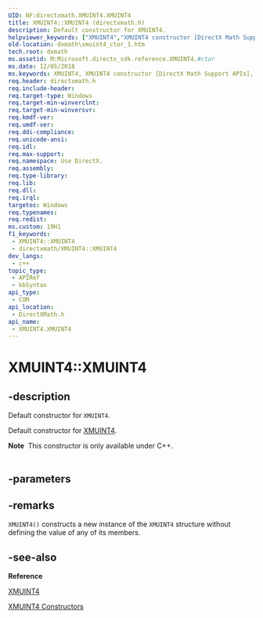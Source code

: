 ```yaml
---
UID: NF:directxmath.XMUINT4.XMUINT4
title: XMUINT4::XMUINT4 (directxmath.h)
description: Default constructor for XMUINT4.
helpviewer_keywords: ["XMUINT4","XMUINT4 constructor [DirectX Math Support APIs]","XMUINT4 constructor [DirectX Math Support APIs]","XMUINT4 structure","XMUINT4 structure [DirectX Math Support APIs]","XMUINT4 constructor","XMUINT4.XMUINT4","XMUINT4.XMUINT4()","XMUINT4::XMUINT4","dxmath.xmuint4_ctor_1"]
old-location: dxmath\xmuint4_ctor_1.htm
tech.root: dxmath
ms.assetid: M:Microsoft.directx_sdk.reference.XMUINT4.#ctor
ms.date: 12/05/2018
ms.keywords: XMUINT4, XMUINT4 constructor [DirectX Math Support APIs], XMUINT4 constructor [DirectX Math Support APIs],XMUINT4 structure, XMUINT4 structure [DirectX Math Support APIs],XMUINT4 constructor, XMUINT4.XMUINT4, XMUINT4.XMUINT4(), XMUINT4::XMUINT4, dxmath.xmuint4_ctor_1
req.header: directxmath.h
req.include-header: 
req.target-type: Windows
req.target-min-winverclnt: 
req.target-min-winversvr: 
req.kmdf-ver: 
req.umdf-ver: 
req.ddi-compliance: 
req.unicode-ansi: 
req.idl: 
req.max-support: 
req.namespace: Use DirectX.
req.assembly: 
req.type-library: 
req.lib: 
req.dll: 
req.irql: 
targetos: Windows
req.typenames: 
req.redist: 
ms.custom: 19H1
f1_keywords:
 - XMUINT4::XMUINT4
 - directxmath/XMUINT4::XMUINT4
dev_langs:
 - c++
topic_type:
 - APIRef
 - kbSyntax
api_type:
 - COM
api_location:
 - DirectXMath.h
api_name:
 - XMUINT4.XMUINT4
---
```


# XMUINT4::XMUINT4


## -description

Default constructor for <code>XMUINT4</code>.
    

Default constructor for <a href="https://docs.microsoft.com/windows/desktop/api/directxmath/ns-directxmath-xmuint4">XMUINT4</a>.
<div class="alert"><b>Note</b>  This constructor is only available under C++.</div><div> </div>

## -parameters

## -remarks

<code>XMUINT4()</code> constructs a new instance of the <code>XMUINT4</code> structure without
	defining the value of any of its members.

## -see-also

<b>Reference</b>



<a href="https://docs.microsoft.com/windows/desktop/api/directxmath/ns-directxmath-xmuint4">XMUINT4</a>



<a href="https://docs.microsoft.com/windows/desktop/api/directxmath/nf-directxmath-xmuint4-xmuint4(constuint32_t)">XMUINT4 Constructors</a>

